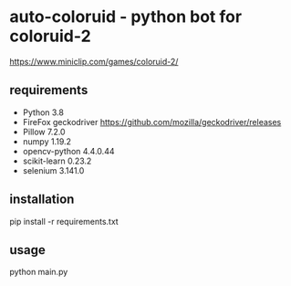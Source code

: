 # auto-coloruid - python bot for coloruid-2
https://www.miniclip.com/games/coloruid-2/
## requirements
* Python 3.8 
* FireFox geckodriver https://github.com/mozilla/geckodriver/releases
* Pillow 7.2.0
* numpy 1.19.2
* opencv-python 4.4.0.44
* scikit-learn 0.23.2
* selenium 3.141.0
## installation
pip install -r requirements.txt
## usage
python main.py
